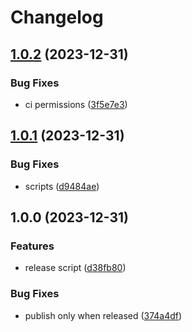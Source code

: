 # Changelog

## [1.0.2](https://github.com/np-overflow/renovate/compare/v1.0.1...v1.0.2) (2023-12-31)


### Bug Fixes

* ci permissions ([3f5e7e3](https://github.com/np-overflow/renovate/commit/3f5e7e37ff5dfc0425f48e9261f71841f7cc1a93))

## [1.0.1](https://github.com/np-overflow/renovate/compare/v1.0.0...v1.0.1) (2023-12-31)


### Bug Fixes

* scripts ([d9484ae](https://github.com/np-overflow/renovate/commit/d9484ae13cfad7e6b3d620705562567feba1d55e))

## 1.0.0 (2023-12-31)


### Features

* release script ([d38fb80](https://github.com/np-overflow/renovate/commit/d38fb80cb2ec22d70bfbb5bdabc892a42a9a4a12))


### Bug Fixes

* publish only when released ([374a4df](https://github.com/np-overflow/renovate/commit/374a4df7cd738d022e7d7273eeae3aa8b0f33d14))
